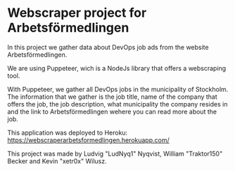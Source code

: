 # Webscraper project for Arbetsförmedlingen
In this project we gather data about DevOps job ads from the website Arbetsförmedlingen.

We are using Puppeteer, wich is a NodeJs library that offers a webscraping tool.

With Puppeteer, we gather all DevOps jobs in the municipality of Stockholm.
The information that we gather is the job title, name of the company that offers the job, the job description, 
what municipality the company resides in and the link to Arbetsförmedlingen wehere you can read more about the job.

This application was deployed to Heroku: https://webscraperarbetsformedlingen.herokuapp.com/

This project was made by Ludvig "LudNyq1" Nyqvist, William "Traktor150" Becker and Kevin "xetr0x" Wilusz.
